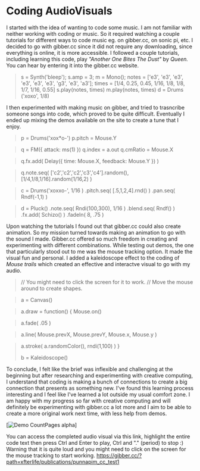 # Coding AudioVisuals #

I started with the idea of wanting to code some music. I am not familiar with neither working with coding or music. So it required watching a couple tutorials for different ways to code music eg. on gibber.cc, on sonic pi, etc. I decided to go with gibber.cc since it did not require any downloading, since everything is online, it is more accessible. I followed a couple tutorials, including learning this code, play *"Another One Bites The Dust"* by *Queen.* You can hear by entering it into the gibber.cc website. 


> s = Synth('bleep');
> s.amp = 3;
> m = Mono();
> notes = ['e3', 'e3', 'e3', 'e3', 'e3', 'e3', 'g3', 'e3', 'a3'];
> times = [1/4, 0.25, 0.45, 1/16, 1/8, 1/8, 1/7, 1/16, 0.55]
> s.play(notes, times)
> m.play(notes, times)
> d = Drums ('xoxo', 1/8)


I then experimented with making music on gibber, and tried to trasncribe someone songs into code, which proved to be quite difficult. Eventually I ended up mixing the demos available on the site to create a tune that I enjoy.

> p = Drums('xox*o-')
> p.pitch = Mouse.Y

> q = FM({ attack: ms(1) }) 
> q.index = a.out 
> q.cmRatio = Mouse.X

> q.fx.add( Delay({ time: Mouse.X, feedback: Mouse.Y }) )

> q.note.seq( ['c2','c2','c2','c3','c4'].random(), [1/4,1/8,1/16].random(1/16,2) )

> c = Drums('xoxxo-', 1/16 ) .pitch.seq( [.5,1,2,4].rnd() ) .pan.seq( Rndf(-1,1) )

> d = Pluck() .note.seq( Rndi(100,300), 1/16 ) .blend.seq( Rndf() ) .fx.add( Schizo() ) .fadeIn( 8, .75 )



Upon watching the tutorials I found out that gibber.cc could also create animation. So my mission turned towards making an animation to go with the sound I made. Gibber.cc offered so much freedom in creating and experimenting with different combinations. While testing out demos, the one that particularly stood out to me was the mouse tracking option. It made the visual fun and personal. I added a kaleidoscope effect to the coding of *Mouse trails* which created an effective and interactve visual to go with my audio.


> // You might need to click the screen for it to work.
> // Move the mouse around to create shapes.

> a = Canvas()

> a.draw = function() {
> Mouse.on()

> a.fade( .05 )
  
>  a.line(
>     Mouse.prevX,
>     Mouse.prevY,
>     Mouse.x,
>     Mouse.y
>  )
  
>  a.stroke( a.randomColor(), rndi(1,100) )
>}
>
> b = Kaleidoscope()

To conclude, I felt like the brief was inflexible and challenging at the beginning but after researching and experimenting with creative computing, I understand that coding is making a bunch of connections to create a big connection that presents as something new. I've found this learning process interesting and I feel like I've learned a lot outside my usual comfort zone. I am happy with my progress so far with creative computing and will definitely be experimenting with gibber.cc a lot more and I aim to be able to create a more original work next time, with less help from demos.

[![Demo CountPages alpha](https://j.gifs.com/Z8m4gw.gif)]

You can access the completed audio visual via this link, highlight the entire code text then press Ctrl and Enter to play, Ctrl and "." (period) to stop :) Warning that it is quite loud and you might need to click on the screen for the mouse tracking to start working. https://gibber.cc/?path=xfterlife/publications/punnapim_cc_test1
